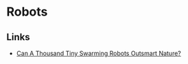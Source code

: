 # Robots

## Links

- [Can A Thousand Tiny Swarming Robots Outsmart Nature?](https://www.youtube.com/watch?v=dDsmbwOrHJs)

